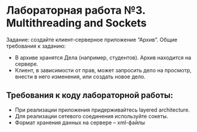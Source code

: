 # Лабораторная работа №3. Multithreading and Sockets

Задание: создайте клиент-серверное приложение “Архив”.
Общие требования к заданию:

- В архиве хранятся Дела (например, студентов). Архив находится на сервере.
- Клиент, в зависимости от прав, может запросить дело на просмотр, внести в 
него изменения, или создать новое дело.

## Требования к коду лабораторной работы:
- При реализации приложения придерживайтесь layered architecture.
- Для реализации сетевого соединения используйте сокеты.
- Формат хранения данных на сервере – xml-файлы
